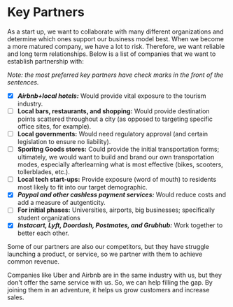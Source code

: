 # Key Partners

As a start up, we want to collaborate with many different organizations and determine which ones support our business model best. When we become a more matured company, we have a lot to risk. Therefore, we want reliable and long term relationships. Below is a list of companies that we want to establish partnership with:

*Note: the most preferred key partners have check marks in the front of the sentences.*

- [x] ***Airbnb+local hotels:*** Would provide vital exposure to the tourism industry.
- [ ] **Local bars, restaurants, and shopping:** Would provide destination points scattered throughout a city (as opposed to targeting specific office sites, for example).
- [ ] **Local governments:** Would need regulatory approval (and certain legislation to ensure no liability).
- [ ] **Sporitng Goods stores:** Could provide the initial transportation forms; ultimately, we would want to build and brand our own transportation modes, especially afterlearning what is most effective (bikes, scooters, tollerblades, etc.).
- [ ] **Local tech start-ups:** Provide exposure (word of mouth) to residents most likely to fit into our target demographic.
- [x] ***Paypal and other cashless payment services:*** Would reduce costs and add a measure of autgenticity.
- [ ] **For initial phases:** Universities, airports, big businesses; specifically student organizations
- [x] ***Instacart, Lyft, Doordash, Postmates, and Grubhub:*** Work together to better each other.

Some of our partners are also our competitors, but they have struggle launching a product, or service, so we partner with them to achieve common revenue.

Companies like Uber and Airbnb are in the same industry with us, but they don't offer the same service with us. So, we can help filling the gap. By joining them in an adventure, it helps us grow customers and increase sales.
